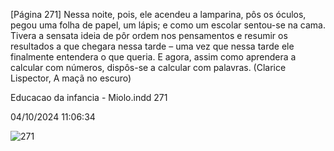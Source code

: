[Página 271]
Nessa noite, pois, ele acendeu a lamparina, pôs os óculos, pegou
uma folha de papel, um lápis; e como um escolar sentou-se na
cama. Tivera a sensata ideia de pôr ordem nos pensamentos e
resumir os resultados a que chegara nessa tarde – uma vez que
nessa tarde ele finalmente entendera o que queria. E agora,
assim como aprendera a calcular com números, dispôs-se a
calcular com palavras.
(Clarice Lispector, A maçã no escuro)

Educacao da infancia - Miolo.indd 271

04/10/2024 11:06:34

![271](./img/page_271-01.jpg)
